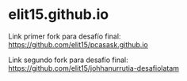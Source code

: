 # elit15.github.io

Link primer fork para desafío final: https://github.com/elit15/pcasask.github.io

Link segundo fork para desafío final: https://github.com/elit15/johhanurrutia-desafiolatam
